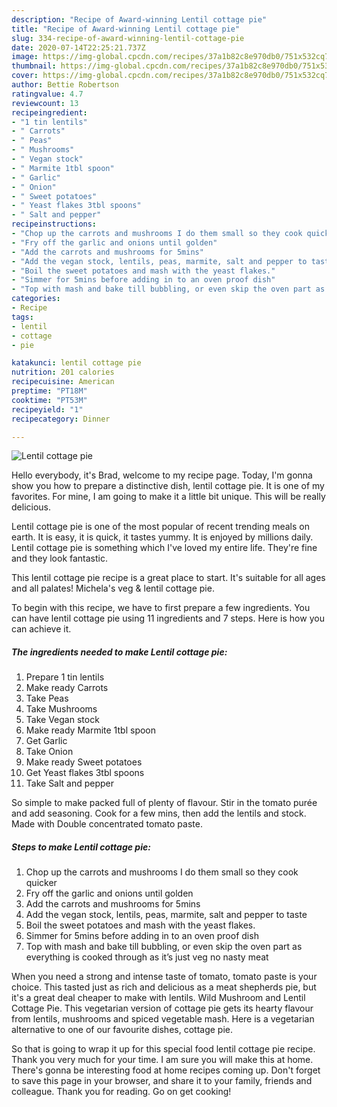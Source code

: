 ```yaml
---
description: "Recipe of Award-winning Lentil cottage pie"
title: "Recipe of Award-winning Lentil cottage pie"
slug: 334-recipe-of-award-winning-lentil-cottage-pie
date: 2020-07-14T22:25:21.737Z
image: https://img-global.cpcdn.com/recipes/37a1b82c8e970db0/751x532cq70/lentil-cottage-pie-recipe-main-photo.jpg
thumbnail: https://img-global.cpcdn.com/recipes/37a1b82c8e970db0/751x532cq70/lentil-cottage-pie-recipe-main-photo.jpg
cover: https://img-global.cpcdn.com/recipes/37a1b82c8e970db0/751x532cq70/lentil-cottage-pie-recipe-main-photo.jpg
author: Bettie Robertson
ratingvalue: 4.7
reviewcount: 13
recipeingredient:
- "1 tin lentils"
- " Carrots"
- " Peas"
- " Mushrooms"
- " Vegan stock"
- " Marmite 1tbl spoon"
- " Garlic"
- " Onion"
- " Sweet potatoes"
- " Yeast flakes 3tbl spoons"
- " Salt and pepper"
recipeinstructions:
- "Chop up the carrots and mushrooms I do them small so they cook quicker"
- "Fry off the garlic and onions until golden"
- "Add the carrots and mushrooms for 5mins"
- "Add the vegan stock, lentils, peas, marmite, salt and pepper to taste"
- "Boil the sweet potatoes and mash with the yeast flakes."
- "Simmer for 5mins before adding in to an oven proof dish"
- "Top with mash and bake till bubbling, or even skip the oven part as everything is cooked through as it’s just veg no nasty meat"
categories:
- Recipe
tags:
- lentil
- cottage
- pie

katakunci: lentil cottage pie 
nutrition: 201 calories
recipecuisine: American
preptime: "PT18M"
cooktime: "PT53M"
recipeyield: "1"
recipecategory: Dinner

---
```



![Lentil cottage pie](https://img-global.cpcdn.com/recipes/37a1b82c8e970db0/751x532cq70/lentil-cottage-pie-recipe-main-photo.jpg)

Hello everybody, it's Brad, welcome to my recipe page. Today, I'm gonna show you how to prepare a distinctive dish, lentil cottage pie. It is one of my favorites. For mine, I am going to make it a little bit unique. This will be really delicious.

Lentil cottage pie is one of the most popular of recent trending meals on earth. It is easy, it is quick, it tastes yummy. It is enjoyed by millions daily. Lentil cottage pie is something which I've loved my entire life. They're fine and they look fantastic.

This lentil cottage pie recipe is a great place to start. It&#39;s suitable for all ages and all palates! Michela&#39;s veg &amp; lentil cottage pie.


To begin with this recipe, we have to first prepare a few ingredients. You can have lentil cottage pie using 11 ingredients and 7 steps. Here is how you can achieve it.

<!--inarticleads1-->

##### The ingredients needed to make Lentil cottage pie:

1. Prepare 1 tin lentils
1. Make ready  Carrots
1. Take  Peas
1. Take  Mushrooms
1. Take  Vegan stock
1. Make ready  Marmite 1tbl spoon
1. Get  Garlic
1. Take  Onion
1. Make ready  Sweet potatoes
1. Get  Yeast flakes 3tbl spoons
1. Take  Salt and pepper


So simple to make packed full of plenty of flavour. Stir in the tomato purée and add seasoning. Cook for a few mins, then add the lentils and stock. Made with Double concentrated tomato paste. 

<!--inarticleads2-->

##### Steps to make Lentil cottage pie:

1. Chop up the carrots and mushrooms I do them small so they cook quicker
1. Fry off the garlic and onions until golden
1. Add the carrots and mushrooms for 5mins
1. Add the vegan stock, lentils, peas, marmite, salt and pepper to taste
1. Boil the sweet potatoes and mash with the yeast flakes.
1. Simmer for 5mins before adding in to an oven proof dish
1. Top with mash and bake till bubbling, or even skip the oven part as everything is cooked through as it’s just veg no nasty meat


When you need a strong and intense taste of tomato, tomato paste is your choice. This tasted just as rich and delicious as a meat shepherds pie, but it&#39;s a great deal cheaper to make with lentils. Wild Mushroom and Lentil Cottage Pie. This vegetarian version of cottage pie gets its hearty flavour from lentils, mushrooms and spiced vegetable mash. Here is a vegetarian alternative to one of our favourite dishes, cottage pie. 

So that is going to wrap it up for this special food lentil cottage pie recipe. Thank you very much for your time. I am sure you will make this at home. There's gonna be interesting food at home recipes coming up. Don't forget to save this page in your browser, and share it to your family, friends and colleague. Thank you for reading. Go on get cooking!

